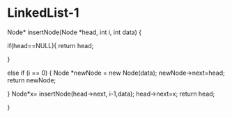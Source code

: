 # LinkedList-1
Node* insertNode(Node *head, int i, int data) {


if(head==NULL){
return head;

}

else if (i == 0) {
  Node *newNode = new Node(data);
 newNode->next=head;
 return newNode;


}
	Node*x= insertNode(head->next, i-1,data);
	head->next=x;
	return head;
  
}
